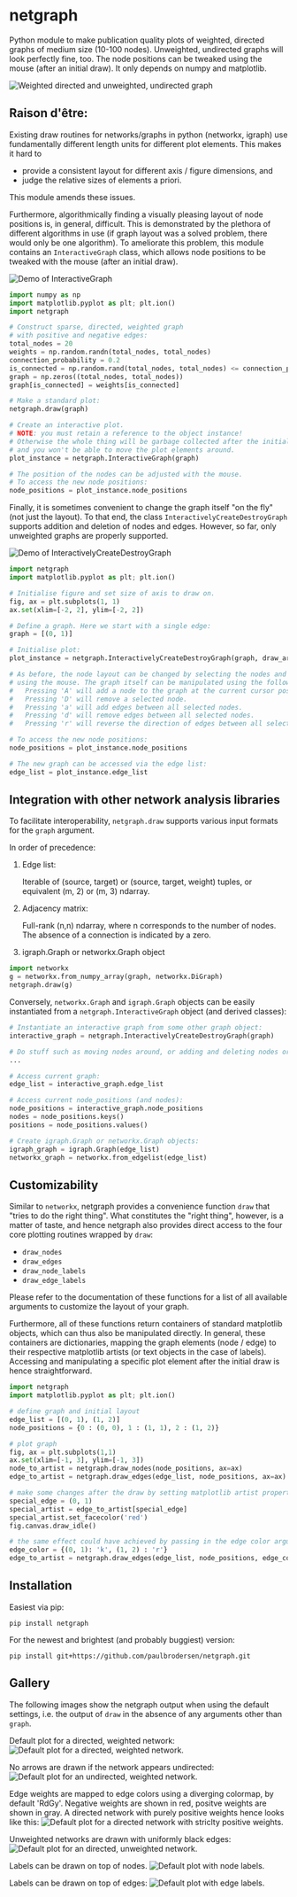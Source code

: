 # netgraph

Python module to make publication quality plots of weighted, directed
graphs of medium size (10-100 nodes). Unweighted, undirected graphs
will look perfectly fine, too. The node positions can be tweaked using
the mouse (after an initial draw). It only depends on numpy and
matplotlib.

![Weighted directed and unweighted, undirected graph](./figures/example_2.png)

## Raison d'être:

Existing draw routines for networks/graphs in python (networkx, igraph) use
fundamentally different length units for different plot elements. This makes it hard to
- provide a consistent layout for different axis / figure dimensions, and
- judge the relative sizes of elements a priori.

This module amends these issues. 

Furthermore, algorithmically finding a visually pleasing layout of
node positions is, in general, difficult. This is demonstrated by the
plethora of different algorithms in use (if graph layout was a solved
problem, there would only be one algorithm). To ameliorate this
problem, this module contains an `InteractiveGraph` class, which allows
node positions to be tweaked with the mouse (after an initial draw).

![Demo of InteractiveGraph](https://media.giphy.com/media/xUOxfk8zazlkWLYtlC/giphy.gif)


```python
import numpy as np
import matplotlib.pyplot as plt; plt.ion()
import netgraph

# Construct sparse, directed, weighted graph
# with positive and negative edges:
total_nodes = 20
weights = np.random.randn(total_nodes, total_nodes)
connection_probability = 0.2
is_connected = np.random.rand(total_nodes, total_nodes) <= connection_probability
graph = np.zeros((total_nodes, total_nodes))
graph[is_connected] = weights[is_connected]

# Make a standard plot:
netgraph.draw(graph)

# Create an interactive plot.
# NOTE: you must retain a reference to the object instance!
# Otherwise the whole thing will be garbage collected after the initial draw
# and you won't be able to move the plot elements around.
plot_instance = netgraph.InteractiveGraph(graph)

# The position of the nodes can be adjusted with the mouse. 
# To access the new node positions: 
node_positions = plot_instance.node_positions
```

Finally, it is sometimes convenient to change the graph itself "on the fly" (not just the layout).
To that end, the class `InteractivelyCreateDestroyGraph` supports addition and deletion of nodes and edges.
However, so far, only unweighted graphs are properly supported.  

![Demo of InteractivelyCreateDestroyGraph](https://media.giphy.com/media/3ICKutOjeWxRf1Wmeh/giphy.gif)

```python
import netgraph
import matplotlib.pyplot as plt; plt.ion()

# Initialise figure and set size of axis to draw on.
fig, ax = plt.subplots(1, 1)
ax.set(xlim=[-2, 2], ylim=[-2, 2])

# Define a graph. Here we start with a single edge:
graph = [(0, 1)]

# Initialise plot: 
plot_instance = netgraph.InteractivelyCreateDestroyGraph(graph, draw_arrows=True, ax=ax)

# As before, the node layout can be changed by selecting the nodes and moving them around
# using the mouse. The graph itself can be manipulated using the following hotkeys:
#   Pressing 'A' will add a node to the graph at the current cursor position.
#   Pressing 'D' will remove a selected node.
#   Pressing 'a' will add edges between all selected nodes.
#   Pressing 'd' will remove edges between all selected nodes.
#   Pressing 'r' will reverse the direction of edges between all selected nodes.

# To access the new node positions: 
node_positions = plot_instance.node_positions

# The new graph can be accessed via the edge list:
edge_list = plot_instance.edge_list
```

## Integration with other network analysis libraries

To facilitate interoperability, `netgraph.draw` supports various input formats for the `graph` argument. 

In order of precedence:

1. Edge list:

   Iterable of (source, target) or (source, target, weight) tuples,
   or equivalent (m, 2) or (m, 3) ndarray.
   
2. Adjacency matrix:

   Full-rank (n,n) ndarray, where n corresponds to the number of nodes.
   The absence of a connection is indicated by a zero.
   
3. igraph.Graph or networkx.Graph object

```python
import networkx
g = networkx.from_numpy_array(graph, networkx.DiGraph)
netgraph.draw(g)
```

Conversely, `networkx.Graph` and `igraph.Graph` objects can be easily instantiated from a `netgraph.InteractiveGraph` object (and derived classes):

```python
# Instantiate an interactive graph from some other graph object:
interactive_graph = netgraph.InteractivelyCreateDestroyGraph(graph)

# Do stuff such as moving nodes around, or adding and deleting nodes or edges.
...

# Access current graph:
edge_list = interactive_graph.edge_list

# Access current node_positions (and nodes):
node_positions = interactive_graph.node_positions
nodes = node_positions.keys()
positions = node_positions.values()

# Create igraph.Graph or networkx.Graph objects: 
igraph_graph = igraph.Graph(edge_list)
networkx_graph = networkx.from_edgelist(edge_list)
```

## Customizability 

Similar to `networkx`, netgraph provides a convenience function `draw` that "tries to do the right thing".
What constitutes the "right thing", however, is a matter of taste, and hence netgraph also provides direct access to the four core plotting routines wrapped by `draw`:

- `draw_nodes`
- `draw_edges`
- `draw_node_labels`
- `draw_edge_labels`

Please refer to the documentation of these functions for a list of all available arguments to customize the layout of your graph. 

Furthermore, all of these functions return containers of standard matplotlib objects, which can thus also be manipulated directly. 
In general, these containers are dictionaries, mapping the graph elements (node / edge) to their respective matplotlib artists (or text objects in the case of labels).
Accessing and manipulating a specific plot element after the initial draw is hence straightforward. 

```python
import netgraph
import matplotlib.pyplot as plt; plt.ion()

# define graph and initial layout
edge_list = [(0, 1), (1, 2)]
node_positions = {0 : (0, 0), 1 : (1, 1), 2 : (1, 2)}

# plot graph
fig, ax = plt.subplots(1,1)
ax.set(xlim=[-1, 3], ylim=[-1, 3])
node_to_artist = netgraph.draw_nodes(node_positions, ax=ax)
edge_to_artist = netgraph.draw_edges(edge_list, node_positions, ax=ax)

# make some changes after the draw by setting matplotlib artist properties
special_edge = (0, 1)
special_artist = edge_to_artist[special_edge]
special_artist.set_facecolor('red')
fig.canvas.draw_idle()

# the same effect could have achieved by passing in the edge color argument:
edge_color = {(0, 1): 'k', (1, 2) : 'r'} 
edge_to_artist = netgraph.draw_edges(edge_list, node_positions, edge_color=edge_color, ax=ax)
```

## Installation

Easiest via pip:

```
pip install netgraph
```

For the newest and brightest (and probably buggiest) version:

```
pip install git+https://github.com/paulbrodersen/netgraph.git
```

## Gallery

The following images show the netgraph output when using the default
settings, i.e. the output of `draw` in the absence of any arguments
other than `graph`.

Default plot for a directed, weighted network:
![Default plot for a directed, weighted network.](./figures/Directed.png)

No arrows are drawn if the network appears undirected:
![Default plot for an undirected, weighted network.](./figures/Undirected.png)

Edge weights are mapped to edge colors using a diverging colormap, by default 'RdGy'.
Negative weights are shown in red, positve weights are shown in gray.
A directed network with purely positive weights hence looks like this:
![Default plot for a directed network with striclty positive weights.](./figures/Positive_edge_weights_only.png)

Unweighted networks are drawn with uniformly black edges:
![Default plot for an directed, unweighted network.](./figures/Unweighted.png)

Labels can be drawn on top of nodes.
![Default plot with node labels.](./figures/Show_node_labels.png)

Labels can be drawn on top of edges:
![Default plot with edge labels.](./figures/Show_edge_labels.png)


